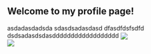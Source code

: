 ## Welcome to my profile page!


<span>
  asdadasdadsda
  sdasdsadasdasd
  dfasdfdsfsdfd
  dsdsadasdsdasdddddddddddddddddd
  <img align="center" src="https://github-readme-stats.vercel.app/api?username=aaaa0ggMC&show_icons=true&theme=merko" />
</span>
<br/>
<span>
  <img align="center" src="https://github-readme-stats.vercel.app/api/top-langs/?username=aaaa0ggMC&theme=merko" />
</span>

